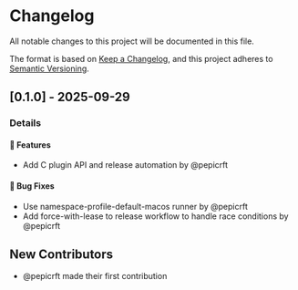 # Changelog

All notable changes to this project will be documented in this file.

The format is based on [Keep a Changelog](https://keepachangelog.com/en/1.0.0/),
and this project adheres to [Semantic Versioning](https://semver.org/spec/v2.0.0.html).

## [0.1.0] - 2025-09-29
### Details
#### <!-- 0 -->🚀 Features
- Add C plugin API and release automation by @pepicrft

#### <!-- 1 -->🐛 Bug Fixes
- Use namespace-profile-default-macos runner by @pepicrft
- Add force-with-lease to release workflow to handle race conditions by @pepicrft

## New Contributors
* @pepicrft made their first contribution

<!-- generated by git-cliff -->
